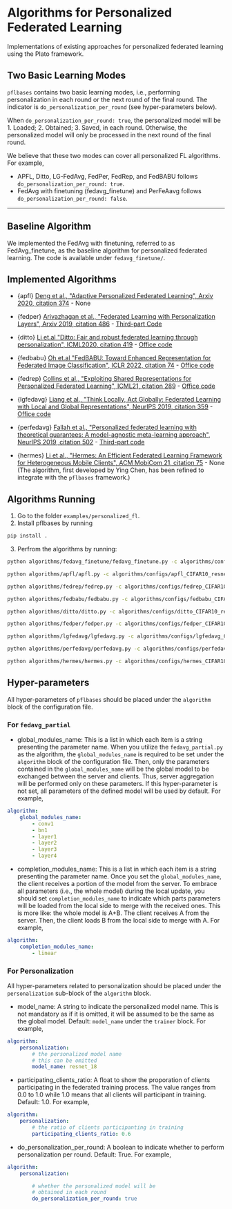 # Algorithms for Personalized Federated Learning

Implementations of existing approaches for personalized federated learning using the Plato framework.

## Two Basic Learning Modes
`pflbases` contains two basic learning modes, i.e., performing personalization in each round or the next round of the final round. The indicator is `do_personalization_per_round` (see hyper-parameters below).

When `do_personalization_per_round: true`, the personalized model will be 1. Loaded; 2. Obtained; 3. Saved, in each round. Otherwise, the personalized model will only be processed in the next round of the final round. 

We believe that these two modes can cover all personalized FL algorithms. For example, 
- APFL, Ditto, LG-FedAvg, FedPer, FedRep, and FedBABU follows `do_personalization_per_round: true`. 
- FedAvg with finetuning (fedavg_finetune) and PerFeAavg follows `do_personalization_per_round: false`.

--- 
## Baseline Algorithm

We implemented the FedAvg with finetuning, referred to as FedAvg_finetune, as the baseline algorithm for personalized federated learning. The code is available under `fedavg_finetune/`.

## Implemented Algorithms

- {apfl} [Deng et al., "Adaptive Personalized Federated Learning", Arxiv 2020, citation 374](https://arxiv.org/pdf/2003.13461.pdf) - None

- {fedper} [Arivazhagan et al., "Federated Learning with Personalization Layers", Arxiv 2019, citation 486](https://browse.arxiv.org/pdf/1912.00818.pdf) - [Third-part Code](https://github.com/ki-ljl/FedPer)

- {ditto} [Li et.al "Ditto: Fair and robust federated learning through personalization", ICML2020, citation 419](https://proceedings.mlr.press/v139/li21h.html) - [Office code](https://github.com/litian96/ditto)

- {fedbabu} [Oh et.al "FedBABU: Toward Enhanced Representation for Federated Image Classification", ICLR 2022, citation 74](https://openreview.net/pdf?id=HuaYQfggn5u) - [Office code](https://github.com/jhoon-oh/FedBABU)

- {fedrep} [Collins et al., "Exploiting Shared Representations for Personalized Federated
Learning", ICML21, citation 289](https://arxiv.org/abs/2102.07078) - [Office code](https://github.com/lgcollins/FedRep)

- {lgfedavg} [Liang et al., "Think Locally, Act Globally: Federated Learning with Local and Global Representations", NeurIPS 2019, citation 359](https://arxiv.org/abs/2001.01523) - [Office code](https://github.com/pliang279/LG-FedAvg)

- {perfedavg} [Fallah et al., "Personalized federated learning with theoretical guarantees:
A model-agnostic meta-learning approach", NeurIPS 2019, citation 502](https://proceedings.neurips.cc/paper/2020/hash/24389bfe4fe2eba8bf9aa9203a44cdad-Abstract.html) - [Third-part code](https://github.com/jhoon-oh/FedBABU)

- {hermes} [Li et al., "Hermes: An Efficient Federated Learning Framework for Heterogeneous Mobile Clients", ACM MobiCom 21, citation 75](https://www.ang-li.com/assets/pdf/hermes.pdf) - None (The algorithm, first developed by Ying Chen, has been refined to integrate with the `pflbases` framework.)


## Algorithms Running

1. Go to the folder `examples/personalized_fl`.
2. Install pflbases by running 

```bash
pip install .
```

3. Perfrom the algorithms by running:

```bash
python algorithms/fedavg_finetune/fedavg_finetune.py -c algorithms/configs/fedavg_finetune_CIFAR10_resnet18.yml -b pflExperiments
```

```bash
python algorithms/apfl/apfl.py -c algorithms/configs/apfl_CIFAR10_resnet18.yml -b pflExperiments
```

```bash
python algorithms/fedrep/fedrep.py -c algorithms/configs/fedrep_CIFAR10_resnet18.yml -b pflExperiments
```

```bash
python algorithms/fedbabu/fedbabu.py -c algorithms/configs/fedbabu_CIFAR10_resnet18.yml -b pflExperiments
```

```bash
python algorithms/ditto/ditto.py -c algorithms/configs/ditto_CIFAR10_resnet18.yml -b pflExperiments
```

```bash
python algorithms/fedper/fedper.py -c algorithms/configs/fedper_CIFAR10_resnet18.yml -b pflExperiments
```

```bash
python algorithms/lgfedavg/lgfedavg.py -c algorithms/configs/lgfedavg_CIFAR10_resnet18.yml -b pflExperiments
```

```bash
python algorithms/perfedavg/perfedavg.py -c algorithms/configs/perfedavg_CIFAR10_resnet18.yml -b pflExperiments
```

```bash
python algorithms/hermes/hermes.py -c algorithms/configs/hermes_CIFAR10_resnet18.yml -b pflExperiments
```


## Hyper-parameters

All hyper-parameters of `pflbases` should be placed under the `algorithm` block of the configuration file. 

### For `fedavg_partial`
- global_modules_name: This is a list in which each item is a string presenting the parameter name. When you utilize the `fedavg_partial.py` as the algorithm, the `global_modules_name` is required to be set under the `algorithm` block of the configuration file. Then, only the parameters contained in the `global_modules_name` will be the global model to be exchanged between the server and clients. Thus, server aggregation will be performed only on these parameters. If this hyper-parameter is not set, all parameters of the defined model will be used by default. For example, 
```yaml
algorithm:
    global_modules_name:
        - conv1
        - bn1
        - layer1
        - layer2
        - layer3
        - layer4
```

- completion_modules_name: This is a list in which each item is a string presenting the parameter name. Once you set the `global_modules_name`, the client receives a portion of the model from the server. To embrace all parameters (i.e., the whole model) during the local update, you should set `completion_modules_name` to indicate which parts parameters will be loaded from the local side to merge with the received ones. This is more like: the whole model is A+B. The client receives A from the server. Then, the client loads B from the local side to merge with A. For example, 
```yaml
algorithm:
    completion_modules_name:
        - linear
```

### For Personalization

All hyper-parameters related to personalization should be placed under the `personalization` sub-block of the `algorithm` block. 

- model_name: A string to indicate the personalized model name. This is not mandatory as if it is omitted, it will be assumed to be the same as the global model. Default: `model_name` under the `trainer` block.  For example, 
```yaml
algorithm:
    personalization:
        # the personalized model name
        # this can be omitted
        model_name: resnet_18
```

- participating_clients_ratio: A float to show the proporation of clients participating in the federated training process. The value ranges from 0.0 to 1.0 while 1.0 means that all clients will participant in training. Default: 1.0. For example, 
```yaml
algorithm:
    personalization:
        # the ratio of clients participanting in training
        participating_clients_ratio: 0.6
```

- do_personalization_per_round: A boolean to indicate whether to perform personalization per round. Default: True. For example, 
```yaml
algorithm:
    personalization:

        # whether the personalized model will be
        # obtained in each round
        do_personalization_per_round: true
```
